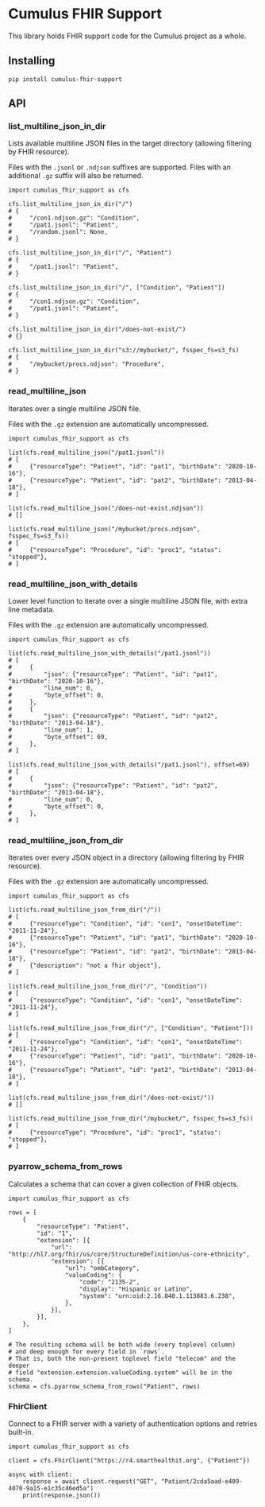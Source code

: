 # Cumulus FHIR Support

This library holds FHIR support code for the Cumulus project as a whole.

## Installing

```shell
pip install cumulus-fhir-support
```

## API

### list_multiline_json_in_dir

Lists available multiline JSON files in the target directory
(allowing filtering by FHIR resource).

Files with the `.jsonl` or `.ndjson` suffixes are supported.
Files with an additional `.gz` suffix will also be returned.

```python3
import cumulus_fhir_support as cfs

cfs.list_multiline_json_in_dir("/")
# {
#     "/con1.ndjson.gz": "Condition",
#     "/pat1.jsonl": "Patient",
#     "/random.jsonl": None,
# }

cfs.list_multiline_json_in_dir("/", "Patient")
# {
#     "/pat1.jsonl": "Patient",
# }

cfs.list_multiline_json_in_dir("/", ["Condition", "Patient"])
# {
#     "/con1.ndjson.gz": "Condition",
#     "/pat1.jsonl": "Patient",
# }

cfs.list_multiline_json_in_dir("/does-not-exist/")
# {}

cfs.list_multiline_json_in_dir("s3://mybucket/", fsspec_fs=s3_fs)
# {
#     "/mybucket/procs.ndjson": "Procedure",
# }
```

### read_multiline_json

Iterates over a single multiline JSON file.

Files with the `.gz` extension are automatically uncompressed.

```python3
import cumulus_fhir_support as cfs

list(cfs.read_multiline_json("/pat1.jsonl"))
# [
#     {"resourceType": "Patient", "id": "pat1", "birthDate": "2020-10-16"},
#     {"resourceType": "Patient", "id": "pat2", "birthDate": "2013-04-18"},
# ]

list(cfs.read_multiline_json("/does-not-exist.ndjson"))
# []

list(cfs.read_multiline_json("/mybucket/procs.ndjson", fsspec_fs=s3_fs))
# [
#     {"resourceType": "Procedure", "id": "proc1", "status": "stopped"},
# ]
```

### read_multiline_json_with_details

Lower level function to iterate over a single multiline JSON file, with extra line metadata.

Files with the `.gz` extension are automatically uncompressed.

```python3
import cumulus_fhir_support as cfs

list(cfs.read_multiline_json_with_details("/pat1.jsonl"))
# [
#     {
#         "json": {"resourceType": "Patient", "id": "pat1", "birthDate": "2020-10-16"},
#         "line_num": 0,
#         "byte_offset": 0,
#     },
#     {
#         "json": {"resourceType": "Patient", "id": "pat2", "birthDate": "2013-04-18"},
#         "line_num": 1,
#         "byte_offset": 69,
#     },
# ]

list(cfs.read_multiline_json_with_details("/pat1.jsonl"), offset=69)
# [
#     {
#         "json": {"resourceType": "Patient", "id": "pat2", "birthDate": "2013-04-18"},
#         "line_num": 0,
#         "byte_offset": 0,
#     },
# ]
```

### read_multiline_json_from_dir

Iterates over every JSON object in a directory
(allowing filtering by FHIR resource).

Files with the `.gz` extension are automatically uncompressed.

```python3
import cumulus_fhir_support as cfs

list(cfs.read_multiline_json_from_dir("/"))
# [
#     {"resourceType": "Condition", "id": "con1", "onsetDateTime": "2011-11-24"},
#     {"resourceType": "Patient", "id": "pat1", "birthDate": "2020-10-16"},
#     {"resourceType": "Patient", "id": "pat2", "birthDate": "2013-04-18"},
#     {"description": "not a fhir object"},
# ]

list(cfs.read_multiline_json_from_dir("/", "Condition"))
# [
#     {"resourceType": "Condition", "id": "con1", "onsetDateTime": "2011-11-24"},
# ]

list(cfs.read_multiline_json_from_dir("/", ["Condition", "Patient"]))
# [
#     {"resourceType": "Condition", "id": "con1", "onsetDateTime": "2011-11-24"},
#     {"resourceType": "Patient", "id": "pat1", "birthDate": "2020-10-16"},
#     {"resourceType": "Patient", "id": "pat2", "birthDate": "2013-04-18"},
# ]

list(cfs.read_multiline_json_from_dir("/does-not-exist/"))
# []

list(cfs.read_multiline_json_from_dir("/mybucket/", fsspec_fs=s3_fs))
# [
#     {"resourceType": "Procedure", "id": "proc1", "status": "stopped"},
# ]
```

### pyarrow_schema_from_rows

Calculates a schema that can cover a given collection of FHIR objects.

```python3
import cumulus_fhir_support as cfs

rows = [
    {
        "resourceType": "Patient",
        "id": "1",
        "extension": [{
            "url": "http://hl7.org/fhir/us/core/StructureDefinition/us-core-ethnicity",
            "extension": [{
                "url": "ombCategory",
                "valueCoding": {
                    "code": "2135-2",
                    "display": "Hispanic or Latino",
                    "system": "urn:oid:2.16.840.1.113883.6.238",
                },
            }],
        }],
    },
]

# The resulting schema will be both wide (every toplevel column)
# and deep enough for every field in `rows`.
# That is, both the non-present toplevel field "telecom" and the deeper
# field "extension.extension.valueCoding.system" will be in the schema.
schema = cfs.pyarrow_schema_from_rows("Patient", rows)
```

### FhirClient

Connect to a FHIR server with a variety of authentication options and retries built-in.

```python3
import cumulus_fhir_support as cfs

client = cfs.FhirClient("https://r4.smarthealthit.org", {"Patient"})

async with client:
    response = await client.request("GET", "Patient/2cda5aad-e409-4070-9a15-e1c35c46ed5a")
    print(response.json())
```
